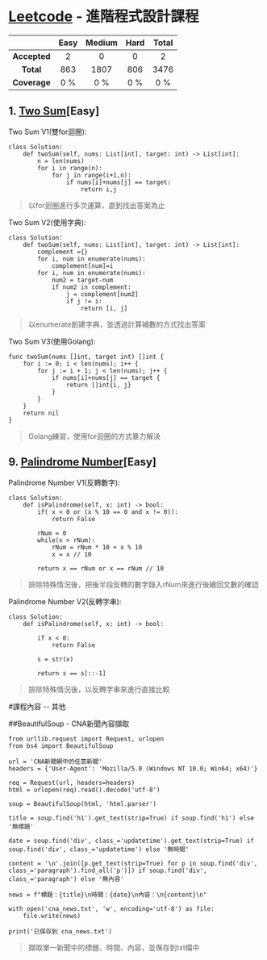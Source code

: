 # [Leetcode](https://leetcode.com/) - 進階程式設計課程


| | Easy | Medium | Hard | Total |
|:---:|:---:|:---:|:---:|:---:|
| **Accepted** | 2 | 0 | 0 | 2 |
| **Total** | 863 | 1807 | 806 | 3476 |
| **Coverage** | 0 % |0 % | 0 % | 0 % |

## 1. [Two Sum](https://leetcode.com/problems/two-sum/)[Easy]

Two Sum V1(雙for迴圈):
```
class Solution:
    def twoSum(self, nums: List[int], target: int) -> List[int]:
        n = len(nums)
        for i in range(n):
            for j in range(i+1,n):
                if nums[i]+nums[j] == target:
                    return i,j
```
>以for迴圈進行多次運算，直到找出答案為止

Two Sum V2(使用字典):
```
class Solution:
    def twoSum(self, nums: List[int], target: int) -> List[int]:
        complement ={}
        for i, num in enumerate(nums):
            complement[num]=i
        for i, num in enumerate(nums):
            num2 = target-num
            if num2 in complement:
                j = complement[num2]
                if j != i:
                    return [i, j]
```
>以enumerate創建字典，並透過計算補數的方式找出答案

Two Sum V3(使用Golang):
```
func twoSum(nums []int, target int) []int {
    for i := 0; i < len(nums); i++ {
        for j := i + 1; j < len(nums); j++ {
            if nums[i]+nums[j] == target {
                return []int{i, j}
            }
        }
    }
    return nil
}
```
>Golang練習，使用for迴圈的方式暴力解決

## 9. [Palindrome Number](https://leetcode.com/problems/palindrome-number/)[Easy]

Palindrome Number V1(反轉數字):
```
class Solution:
    def isPalindrome(self, x: int) -> bool:
        if( x < 0 or (x % 10 == 0 and x != 0)):
            return False

        rNum = 0
        while(x > rNum):
            rNum = rNum * 10 + x % 10
            x = x // 10

        return x == rNum or x == rNum // 10

```
>排除特殊情況後，把後半段反轉的數字錄入rNum來進行後續回文數的確認

Palindrome Number V2(反轉字串):
```
class Solution:
    def isPalindrome(self, x: int) -> bool:

        if x < 0:
            return False

        s = str(x)

        return s == s[::-1]
```
>排除特殊情況後，以反轉字串來進行直接比較



#課程內容 -- 其他

##BeautifulSoup - CNA新聞內容擷取

```
from urllib.request import Request, urlopen
from bs4 import BeautifulSoup

url = 'CNA新聞網中的任意新聞'
headers = {'User-Agent': 'Mozilla/5.0 (Windows NT 10.0; Win64; x64)'}

req = Request(url, headers=headers)
html = urlopen(req).read().decode('utf-8')

soup = BeautifulSoup(html, 'html.parser')

title = soup.find('h1').get_text(strip=True) if soup.find('h1') else '無標題'

date = soup.find('div', class_='updatetime').get_text(strip=True) if soup.find('div', class_='updatetime') else '無時間'

content = '\n'.join([p.get_text(strip=True) for p in soup.find('div', class_='paragraph').find_all('p')]) if soup.find('div', class_='paragraph') else '無內容'

news = f"標題：{title}\n時間：{date}\n內容：\n{content}\n"

with open('cna_news.txt', 'w', encoding='utf-8') as file:
    file.write(news)

print('已保存到 cna_news.txt')
```
>擷取單一新聞中的標題、時間、內容，並保存到txt檔中
